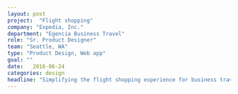 ```yaml
---
layout: post
project:  "Flight shopping"
company: "Expedia, Inc."
department: "Egencia Business Travel"
role: "Sr. Product Designer"
team: "Seattle, WA"
type: "Product Design, Web app"
goal: ""
date:   2016-06-24
categories: design
headline: "Simplifying the flight shopping experience for business travelers while leveraging company policy."
---
```

